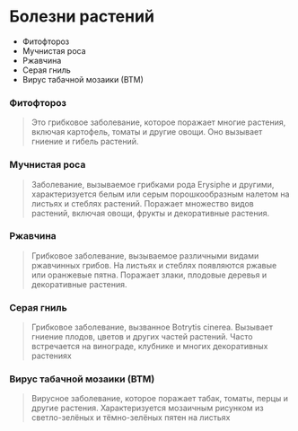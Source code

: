 # Болезни растений
- Фитофтороз
- Мучнистая роса
- Ржавчина
- Серая гниль
- Вирус табачной мозаики (ВТМ)




### Фитофтороз
> Это грибковое заболевание, которое поражает многие растения, включая картофель, томаты и другие овощи. Оно вызывает гниение и гибель растений.


### Мучнистая роса
> Заболевание, вызываемое грибками рода Erysiphe и другими, характеризуется белым или серым порошкообразным налетом на листьях и стеблях растений. Поражает множество видов растений, включая овощи, фрукты и декоративные растения.

### Ржавчина
> Грибковое заболевание, вызываемое различными видами ржавчинных грибов. На листьях и стеблях появляются ржавые или оранжевые пятна. Поражает злаки, плодовые деревья и декоративные растения.

### Серая гниль
> Грибковое заболевание, вызванное Botrytis cinerea. Вызывает гниение плодов, цветов и других частей растений. Часто встречается на винограде, клубнике и многих декоративных растениях

### Вирус табачной мозаики (ВТМ)
> Вирусное заболевание, которое поражает табак, томаты, перцы и другие растения. Характеризуется мозаичным рисунком из светло-зелёных и тёмно-зелёных пятен на листьях